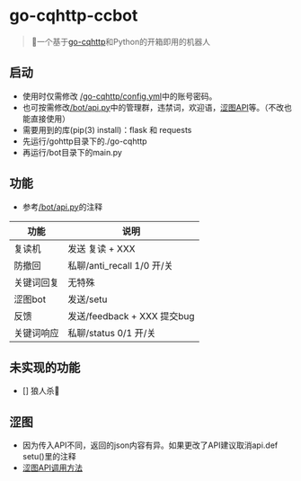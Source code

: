 # go-cqhttp-ccbot
> 🤖一个基于<a href="https://github.com/Mrs4s/go-cqhttp/releases">go-cqhttp</a>和Python的开箱即用的机器人
## 启动
- 使用时仅需修改 <a href="https://github.com/BlingCc233/go-cqhttp-ccbot/blob/main/go-cqhttp/config.yml">/go-cqhttp/config.yml</a>中的账号密码。
- 也可按需修改<a href="https://github.com/BlingCc233/go-cqhttp-ccbot/blob/main/bot/api.py">/bot/api.py</a>中的管理群，违禁词，欢迎语，<a href="#涩图">涩图API</a>等。（不改也能直接使用）
- 需要用到的库(pip(3) install)：flask 和 requests
- 先运行/gohttp目录下的./go-cqhttp
- 再运行/bot目录下的main.py
## 功能
- 参考<a href="https://github.com/BlingCc233/go-cqhttp-ccbot/blob/main/bot/api.py">/bot/api.py</a>的注释

| 功能        | 说明                       |
| ---------- | ------------------------- |
| 复读机      | 发送 复读 + XXX             |
| 防撤回      | 私聊/anti_recall 1/0 开/关  |
| 关键词回复   | 无特殊                     |
| 涩图bot     | 发送/setu                  |
| 反馈        | 发送/feedback + XXX 提交bug |
| 关键词响应   | 私聊/status 0/1 开/关       |

## 未实现的功能
- [] 狼人杀🐺

## 涩图
- 因为传入API不同，返回的json内容有异。如果更改了API建议取消api.def setu()里的注释
- <a href="https://api.lolicon.app/#/">涩图API调用方法</a>
